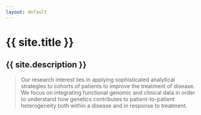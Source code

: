 ```yaml
---
layout: default
---
```


<div id="banner" class="jumbotron text-center">
  <h1>{{ site.title }}</h1>
  <h2>{{ site.description }}</h2>
</div>

<blockquote class="blockquote text-center">
  <p class="mb-0">
    Our research interest lies in applying sophisticated analytical strategies
    to cohorts of patients to improve the treatment of disease. We focus on
    integrating functional genomic and clinical data in order to understand how
    genetics contributes to patient-to-patient heterogeneity both within a
    disease and in response to treatment.
  </p>
  <!-- <footer class="blockquote-footer">Dr. Emma Davenport</footer> -->
</blockquote>


<!-- ## Lorem ipsum dolor sit amet
... consectetur adipiscing elit. Cras sed molestie est. Nunc quis risus at magna
dapibus congue sit amet sit amet turpis. Integer vitae neque quis turpis
imperdiet efficitur ac vel velit. Morbi fringilla nibh erat, sit amet bibendum
ex molestie quis. Donec sit amet odio orci. Maecenas pretium sem vitae velit
efficitur fermentum. Phasellus a ante eu eros ullamcorper vulputate.

## Sed vel venenatis arcu
In hac habitasse platea dictumst. Praesent varius gravida condimentum. Donec
nulla turpis, dapibus et metus at, maximus porta lorem. Fusce vitae hendrerit
sapien. Nulla vestibulum ultrices finibus. Nunc imperdiet, libero vel tempor
ultrices, nisi nisl fermentum elit, in pretium ipsum arcu in ligula. Sed
viverra, metus eget tempus tristique, elit velit aliquet sem, eget accumsan
neque tortor id mi. -->

<!-- ```python
def myfunc(x, y):
    print(x, y)
``` -->

<!-- Text can be **bold**, _italic_, or ~~strikethrough~~.

[Link to another page](another-page).

There should be whitespace between paragraphs.

There should be whitespace between paragraphs. We recommend including a README, or a file with information about your project.

# [](#header-1)Header 1

This is a normal paragraph following a header. GitHub is a code hosting platform for version control and collaboration. It lets you and others work together on projects from anywhere.

## [](#header-2)Header 2

> This is a blockquote following a header.
>
> When something is important enough, you do it even if the odds are not in your favor.

### [](#header-3)Header 3

```js
// Javascript code with syntax highlighting.
var fun = function lang(l) {
  dateformat.i18n = require('./lang/' + l)
  return true;
}
```

```ruby
# Ruby code with syntax highlighting
GitHubPages::Dependencies.gems.each do |gem, version|
  s.add_dependency(gem, "= #{version}")
end
```

#### [](#header-4)Header 4

*   This is an unordered list following a header.
*   This is an unordered list following a header.
*   This is an unordered list following a header.

##### [](#header-5)Header 5

1.  This is an ordered list following a header.
2.  This is an ordered list following a header.
3.  This is an ordered list following a header.

###### [](#header-6)Header 6

| head1        | head two          | three |
|:-------------|:------------------|:------|
| ok           | good swedish fish | nice  |
| out of stock | good and plenty   | nice  |
| ok           | good `oreos`      | hmm   |
| ok           | good `zoute` drop | yumm  |

### There's a horizontal rule below this.

* * *

### Here is an unordered list:

*   Item foo
*   Item bar
*   Item baz
*   Item zip

### And an ordered list:

1.  Item one
1.  Item two
1.  Item three
1.  Item four

### And a nested list:

- level 1 item
  - level 2 item
  - level 2 item
    - level 3 item
    - level 3 item
- level 1 item
  - level 2 item
  - level 2 item
  - level 2 item
- level 1 item
  - level 2 item
  - level 2 item
- level 1 item

### Small image

![](https://assets-cdn.github.com/images/icons/emoji/octocat.png)

### Large image

![](https://guides.github.com/activities/hello-world/branching.png)


### Definition lists can be used with HTML syntax.

<dl>
<dt>Name</dt>
<dd>Godzilla</dd>
<dt>Born</dt>
<dd>1952</dd>
<dt>Birthplace</dt>
<dd>Japan</dd>
<dt>Color</dt>
<dd>Green</dd>
</dl>

```
Long, single-line code blocks should not wrap. They should horizontally scroll if they are too long. This line should be long enough to demonstrate this.
```

```
The final element.
``` -->
